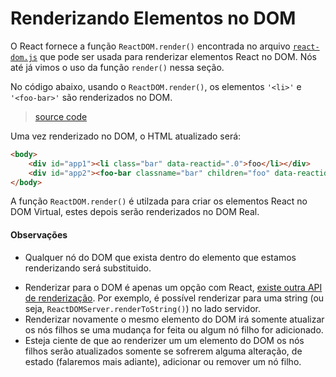 # Renderizando Elementos no DOM
O React fornece a função `ReactDOM.render()` encontrada no arquivo [`react-dom.js`](https://github.com/facebook/react/blob/master/src/renderers/dom/ReactDOM.js) que pode ser usada para renderizar elementos React no DOM. Nós até já vimos o uso da função `render()` nessa seção.

No código abaixo, usando o `ReactDOM.render()`, os elementos `'<li>'` e `'<foo-bar>'` são renderizados no DOM.

> [source code](https://jsfiddle.net/LLz4p3ox/#tabs=js,result,html,resources)


Uma vez renderizado no DOM, o HTML atualizado será:

```html
<body>
    <div id="app1"><li class="bar" data-reactid=".0">foo</li></div>
    <div id="app2"><foo-bar classname="bar" children="foo" data-reactid=".1">foo</foo-bar></div>
</body>
```

A função `ReactDOM.render()` é utilzada para criar os elementos React no DOM Virtual, estes depois serão renderizados no DOM Real.

#### Observações

* Qualquer nó do DOM que exista dentro do elemento que estamos renderizando será substituido.
<!--* `ReactDOM.render()` does not modify the DOM element node in which you are rendering React. However, when rendering React wants complete ownership of the node. You should not add children to or remove children from a node in which React inserts a React node/component.-->
* Renderizar para o DOM é apenas um opção com React, [existe outra API de renderização](https://facebook.github.io/react/docs/top-level-api.html#reactdomserver.rendertostring). Por exemplo, é possível renderizar para uma string (ou seja, `ReactDOMServer.renderToString()`) no lado servidor.
* Renderizar novamente o mesmo elemento do DOM irá somente atualizar os nós filhos se uma mudança for feita ou algum nó filho for adicionado.
* Esteja ciente de que ao renderizer um um elemento do DOM os nós filhos serão atualizados somente se sofrerem alguma alteração, de estado (falaremos mais adiante), adicionar ou remover um nó filho.
